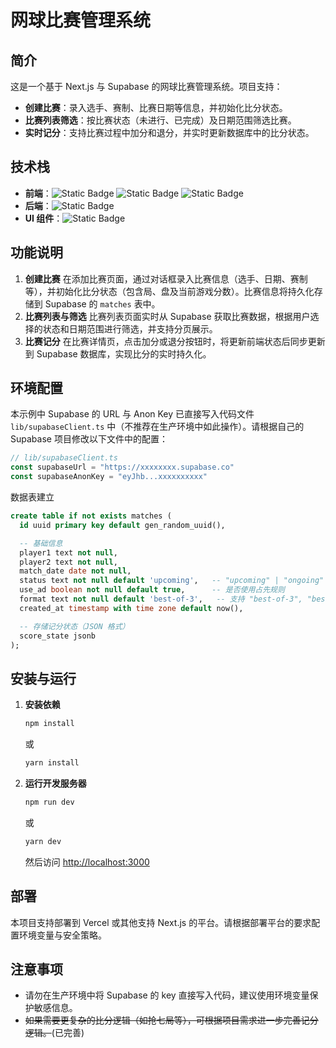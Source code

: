 # 网球比赛管理系统

## 简介

这是一个基于 Next.js 与 Supabase 的网球比赛管理系统。项目支持：

- **创建比赛**：录入选手、赛制、比赛日期等信息，并初始化比分状态。
- **比赛列表筛选**：按比赛状态（未进行、已完成）及日期范围筛选比赛。
- **实时记分**：支持比赛过程中加分和退分，并实时更新数据库中的比分状态。

## 技术栈

- **前端**：![Static Badge](https://img.shields.io/badge/NextJS-blue?style=social&logo=nextdotjs&logoColor=%23000000)  ![Static Badge](https://img.shields.io/badge/Framer-blue?style=social&logo=framer&logoColor=%230055FF)  ![Static Badge](https://img.shields.io/badge/TypeScript-blue?style=social&logo=typescript&logoColor=%233178C6)
- **后端**：![Static Badge](https://img.shields.io/badge/Supabase-blue?style=social&logo=supabase&logoColor=%233FCF8E)
- **UI 组件**：![Static Badge](https://img.shields.io/badge/shadcn/ui-blue?style=social&logo=shadcnui&logoColor=%23000000)

## 功能说明

1. **创建比赛**
   在添加比赛页面，通过对话框录入比赛信息（选手、日期、赛制等），并初始化比分状态（包含局、盘及当前游戏分数）。比赛信息将持久化存储到 Supabase 的 `matches` 表中。
2. **比赛列表与筛选**
   比赛列表页面实时从 Supabase 获取比赛数据，根据用户选择的状态和日期范围进行筛选，并支持分页展示。
3. **比赛记分**
   在比赛详情页，点击加分或退分按钮时，将更新前端状态后同步更新到 Supabase 数据库，实现比分的实时持久化。

## 环境配置

本示例中 Supabase 的 URL 与 Anon Key 已直接写入代码文件 `lib/supabaseClient.ts` 中（不推荐在生产环境中如此操作）。请根据自己的 Supabase 项目修改以下文件中的配置：

```ts
// lib/supabaseClient.ts
const supabaseUrl = "https://xxxxxxxx.supabase.co"
const supabaseAnonKey = "eyJhb...xxxxxxxxxx"
```

数据表建立

```SQL
create table if not exists matches (
  id uuid primary key default gen_random_uuid(),

  -- 基础信息
  player1 text not null,
  player2 text not null,
  match_date date not null,
  status text not null default 'upcoming',   -- "upcoming" | "ongoing" | "completed"
  use_ad boolean not null default true,      -- 是否使用占先规则
  format text not null default 'best-of-3',   -- 支持 "best-of-3", "best-of-5", "one-set-4", "one-set-6"
  created_at timestamp with time zone default now(),

  -- 存储记分状态（JSON 格式）
  score_state jsonb
);
```

## 安装与运行

1. **安装依赖**
   
   ```bash
   npm install
   ```
   
   或
   
   ```bash
   yarn install
   ```
2. **运行开发服务器**
   
   ```bash
   npm run dev
   ```
   
   或
   
   ```bash
   yarn dev
   ```
   
   然后访问 [http://localhost:3000](http://localhost:3000/)

## 部署

本项目支持部署到 Vercel 或其他支持 Next.js 的平台。请根据部署平台的要求配置环境变量与安全策略。

## 注意事项

* 请勿在生产环境中将 Supabase 的 key 直接写入代码，建议使用环境变量保护敏感信息。
* ~~如果需要更复杂的比分逻辑（如抢七局等），可根据项目需求进一步完善记分逻辑。~~(已完善)


